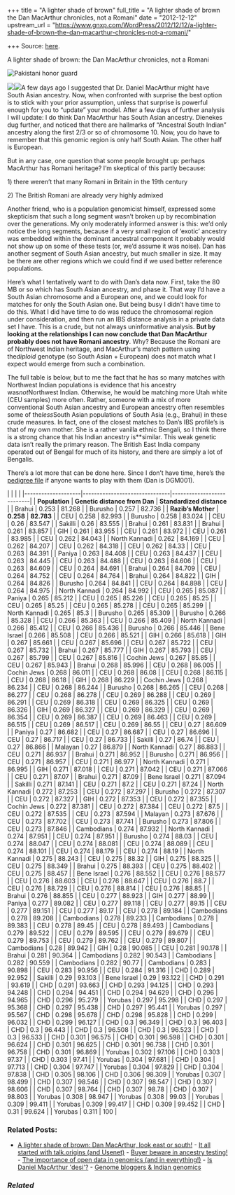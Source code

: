 +++
title = "A lighter shade of brown"
full_title = "A lighter shade of brown the Dan MacArthur chronicles, not a Romani"
date = "2012-12-12"
upstream_url = "https://www.gnxp.com/WordPress/2012/12/12/a-lighter-shade-of-brown-the-dan-macarthur-chronicles-not-a-romani/"

+++
Source: [here](https://www.gnxp.com/WordPress/2012/12/12/a-lighter-shade-of-brown-the-dan-macarthur-chronicles-not-a-romani/).

A lighter shade of brown: the Dan MacArthur chronicles, not a Romani

![Pakistani honor guard](https://i0.wp.com/blogs.discovermagazine.com/gnxp/files/2012/12/Pakistan_cavalry_honor_guard.jpeg?resize=514%2C289)

[![](https://i0.wp.com/blogs.discovermagazine.com/gnxp/files/2012/12/browndan2.png?resize=116%2C127)![](https://i0.wp.com/blogs.discovermagazine.com/gnxp/files/2012/12/browndan2.png?resize=116%2C127)](https://i0.wp.com/blogs.discovermagazine.com/gnxp/files/2012/12/browndan2.png)A few days ago I suggested that Dr. Daniel MacArthur might have South Asian ancestry. Now, when confronted with surprise the best option is to stick with your prior assumption, unless that surprise is powerful enough for you to “update” your model. After a few days of further analysis I will update: I do think Dan MacArthur has South Asian ancestry. Dienekes dug further, and noticed that there are hallmarks of “Ancestral South Indian” ancestry along the first 2/3 or so of chromosome 10. Now, you do have to remember that this genomic region is only half South Asian. The other half is European.

But in any case, one question that some people brought up: perhaps MacArthur has Romani heritage? I’m skeptical of this partly because:

1\) there weren’t that many Romani in Britain in the 19th century

2\) The British Romani are already very highly admixed

Another friend, who is a population genomicist himself, expressed some skepticism that such a long segment wasn’t broken up by recombination over the generations. My only moderately informed answer is this: we’d only notice the long segments, because if a very small region of ‘exotic’ ancestry was embedded within the dominant ancestral component it probably would not show up on some of these tests (or, we’d assume it was noise). Dan has another segment of South Asian ancestry, but much smaller in size. It may be there are other regions which we could find if we used better reference populations.

Here’s what I tentatively want to do with Dan’s data now. First, take the 80 MB or so which has South Asian ancestry, and phase it. That way I’d have a South Asian chromosome and a European one, and we could look for matches for only the South Asian one. But being busy I didn’t have time to do this. What I did have time to do was reduce the chromosomal region under consideration, and then run an IBS distance analysis in a private data set I have. This is a crude, but not always uninformative analysis. **But by looking at the relationships I can now conclude that Dan MacArthur probably does not have Romani ancestry**. Why? Because the Romani are of Northwest Indian heritage, and MacArthur’s match pattern using the*diploid* genotype (so South Asian + European) does not match what I expect would emerge from such a combination.

The full table is below, but to me the fact that he has so many matches with Northwest Indian populations is evidence that his ancestry was*not*Northwest Indian. Otherwise, he would be matching more Utah white (CEU samples) more often. Rather, someone with a mix of more conventional South Asian ancestry and European ancestry often resembles some of the*less*South Asian populations of South Asia (e.g., Brahui) in these crude measures. In fact, one of the closest matches to Dan’s IBS profile’s is that of my own mother. She is a rather vanilla ethnic Bengali, so I think there is a strong chance that his Indian ancestry is**similar. This weak genetic data isn’t really the primary reason. The British East India company operated out of Bengal for much of its history, and there are simply a lot of Bengalis.

There’s a lot more that can be done here. Since I don’t have time, here’s the [pedigree file](http://www.razib.com/wordpress/wp-content/uploads/2012/12/danmacarthurchromosome10southasian.tar.gz) if anyone wants to play with them (Dan is DGM001).

|                    |                               |                           | |--------------------|-------------------------------|---------------------------| | **Population**     | **Genetic distance from Dan** | **Standardized distance** | | Brahui             | 0.253                         | 81.268                    | | Burusho            | 0.257                         | 82.736                    | | **Razib’s Mother** | **0.258**                     | **82.783**                | | CEU                | 0.258                         | 82.993                    | | Burusho            | 0.258                         | 83.024                    | | CEU                | 0.26                          | 83.547                    | | Sakilli            | 0.26                          | 83.555                    | | Brahui             | 0.261                         | 83.831                    | | Brahui             | 0.261                         | 83.857                    | | GIH                | 0.261                         | 83.955                    | | CEU                | 0.261                         | 83.972                    | | CEU                | 0.261                         | 83.985                    | | CEU                | 0.262                         | 84.043                    | | North Kannadi      | 0.262                         | 84.169                    | | CEU                | 0.262                         | 84.207                    | | CEU                | 0.262                         | 84.318                    | | CEU                | 0.262                         | 84.33                     | | CEU                | 0.263                         | 84.391                    | | Paniya             | 0.263                         | 84.408                    | | CEU                | 0.263                         | 84.437                    | | CEU                | 0.263                         | 84.445                    | | CEU                | 0.263                         | 84.488                    | | CEU                | 0.263                         | 84.606                    | | CEU                | 0.263                         | 84.609                    | | CEU                | 0.264                         | 84.691                    | | Brahui             | 0.264                         | 84.709                    | | CEU                | 0.264                         | 84.752                    | | CEU                | 0.264                         | 84.764                    | | Brahui             | 0.264                         | 84.822                    | | GIH                | 0.264                         | 84.826                    | | Burusho            | 0.264                         | 84.841                    | | CEU                | 0.264                         | 84.898                    | | CEU                | 0.264                         | 84.975                    | | North Kannadi      | 0.264                         | 84.992                    | | CEU                | 0.265                         | 85.087                    | | Paniya             | 0.265                         | 85.212                    | | CEU                | 0.265                         | 85.226                    | | CEU                | 0.265                         | 85.25                     | | CEU                | 0.265                         | 85.25                     | | CEU                | 0.265                         | 85.278                    | | CEU                | 0.265                         | 85.299                    | | North Kannadi      | 0.265                         | 85.3                      | | Burusho            | 0.265                         | 85.309                    | | Burusho            | 0.266                         | 85.328                    | | CEU                | 0.266                         | 85.363                    | | CEU                | 0.266                         | 85.409                    | | North Kannadi      | 0.266                         | 85.412                    | | CEU                | 0.266                         | 85.436                    | | Burusho            | 0.266                         | 85.446                    | | Bene Israel        | 0.266                         | 85.508                    | | CEU                | 0.266                         | 85.521                    | | GIH                | 0.266                         | 85.618                    | | GIH                | 0.267                         | 85.661                    | | CEU                | 0.267                         | 85.696                    | | CEU                | 0.267                         | 85.722                    | | CEU                | 0.267                         | 85.732                    | | Brahui             | 0.267                         | 85.777                    | | GIH                | 0.267                         | 85.793                    | | CEU                | 0.267                         | 85.799                    | | CEU                | 0.267                         | 85.816                    | | Cochin Jews        | 0.267                         | 85.85                     | | CEU                | 0.267                         | 85.943                    | | Brahui             | 0.268                         | 85.996                    | | CEU                | 0.268                         | 86.005                    | | Cochin Jews        | 0.268                         | 86.011                    | | CEU                | 0.268                         | 86.08                     | | CEU                | 0.268                         | 86.115                    | | CEU                | 0.268                         | 86.18                     | | GIH                | 0.268                         | 86.229                    | | Cochin Jews        | 0.268                         | 86.234                    | | CEU                | 0.268                         | 86.244                    | | Burusho            | 0.268                         | 86.265                    | | CEU                | 0.268                         | 86.277                    | | CEU                | 0.268                         | 86.278                    | | CEU                | 0.269                         | 86.288                    | | CEU                | 0.269                         | 86.291                    | | CEU                | 0.269                         | 86.318                    | | CEU                | 0.269                         | 86.325                    | | CEU                | 0.269                         | 86.326                    | | GIH                | 0.269                         | 86.327                    | | CEU                | 0.269                         | 86.329                    | | CEU                | 0.269                         | 86.354                    | | CEU                | 0.269                         | 86.387                    | | CEU                | 0.269                         | 86.463                    | | CEU                | 0.269                         | 86.515                    | | CEU                | 0.269                         | 86.517                    | | CEU                | 0.269                         | 86.55                     | | CEU                | 0.27                          | 86.609                    | | Paniya             | 0.27                          | 86.682                    | | CEU                | 0.27                          | 86.687                    | | CEU                | 0.27                          | 86.696                    | | CEU                | 0.27                          | 86.717                    | | CEU                | 0.27                          | 86.733                    | | Sakilli            | 0.27                          | 86.74                     | | CEU                | 0.27                          | 86.866                    | | Malayan            | 0.27                          | 86.879                    | | North Kannadi      | 0.27                          | 86.883                    | | CEU                | 0.271                         | 86.937                    | | Brahui             | 0.271                         | 86.952                    | | Burusho            | 0.271                         | 86.956                    | | CEU                | 0.271                         | 86.957                    | | CEU                | 0.271                         | 86.977                    | | North Kannadi      | 0.271                         | 86.995                    | | GIH                | 0.271                         | 87.018                    | | CEU                | 0.271                         | 87.042                    | | CEU                | 0.271                         | 87.066                    | | CEU                | 0.271                         | 87.07                     | | Brahui             | 0.271                         | 87.09                     | | Bene Israel        | 0.271                         | 87.094                    | | Sakilli            | 0.271                         | 87.141                    | | CEU                | 0.271                         | 87.2                      | | CEU                | 0.271                         | 87.24                     | | North Kannadi      | 0.272                         | 87.253                    | | CEU                | 0.272                         | 87.297                    | | Burusho            | 0.272                         | 87.307                    | | CEU                | 0.272                         | 87.327                    | | GIH                | 0.272                         | 87.353                    | | CEU                | 0.272                         | 87.355                    | | Cochin Jews        | 0.272                         | 87.381                    | | CEU                | 0.272                         | 87.384                    | | CEU                | 0.272                         | 87.5                      | | CEU                | 0.272                         | 87.535                    | | CEU                | 0.273                         | 87.594                    | | Malayan            | 0.273                         | 87.676                    | | CEU                | 0.273                         | 87.702                    | | CEU                | 0.273                         | 87.741                    | | Burusho            | 0.273                         | 87.806                    | | CEU                | 0.273                         | 87.846                    | | Cambodians         | 0.274                         | 87.932                    | | North Kannadi      | 0.274                         | 87.951                    | | CEU                | 0.274                         | 87.951                    | | Burusho            | 0.274                         | 88.03                     | | CEU                | 0.274                         | 88.047                    | | CEU                | 0.274                         | 88.081                    | | CEU                | 0.274                         | 88.089                    | | CEU                | 0.274                         | 88.101                    | | CEU                | 0.274                         | 88.179                    | | CEU                | 0.274                         | 88.19                     | | North Kannadi      | 0.275                         | 88.243                    | | CEU                | 0.275                         | 88.32                     | | GIH                | 0.275                         | 88.325                    | | CEU                | 0.275                         | 88.349                    | | Brahui             | 0.275                         | 88.393                    | | CEU                | 0.275                         | 88.402                    | | CEU                | 0.275                         | 88.457                    | | Bene Israel        | 0.276                         | 88.552                    | | CEU                | 0.276                         | 88.577                    | | CEU                | 0.276                         | 88.603                    | | CEU                | 0.276                         | 88.647                    | | CEU                | 0.276                         | 88.7                      | | CEU                | 0.276                         | 88.729                    | | CEU                | 0.276                         | 88.814                    | | CEU                | 0.276                         | 88.85                     | | Brahui             | 0.276                         | 88.855                    | | CEU                | 0.277                         | 88.923                    | | GIH                | 0.277                         | 88.99                     | | Paniya             | 0.277                         | 89.082                    | | CEU                | 0.277                         | 89.118                    | | CEU                | 0.277                         | 89.15                     | | CEU                | 0.277                         | 89.151                    | | CEU                | 0.277                         | 89.17                     | | CEU                | 0.278                         | 89.184                    | | Cambodians         | 0.278                         | 89.208                    | | Cambodians         | 0.278                         | 89.233                    | | Cambodians         | 0.278                         | 89.383                    | | CEU                | 0.278                         | 89.45                     | | CEU                | 0.278                         | 89.493                    | | Cambodians         | 0.279                         | 89.522                    | | CEU                | 0.279                         | 89.595                    | | CEU                | 0.279                         | 89.679                    | | CEU                | 0.279                         | 89.753                    | | CEU                | 0.279                         | 89.762                    | | CEU                | 0.279                         | 89.807                    | | Cambodians         | 0.28                          | 89.942                    | | GIH                | 0.28                          | 90.085                    | | CEU                | 0.281                         | 90.178                    | | Brahui             | 0.281                         | 90.364                    | | Cambodians         | 0.282                         | 90.543                    | | Cambodians         | 0.282                         | 90.559                    | | Cambodians         | 0.282                         | 90.77                     | | Cambodians         | 0.283                         | 90.898                    | | CEU                | 0.283                         | 90.956                    | | CEU                | 0.284                         | 91.316                    | | CHD                | 0.289                         | 92.952                    | | Sakilli            | 0.29                          | 93.103                    | | Bene Israel        | 0.29                          | 93.122                    | | CHD                | 0.291                         | 93.619                    | | CHD                | 0.291                         | 93.663                    | | CHD                | 0.293                         | 94.125                    | | CHD                | 0.293                         | 94.248                    | | CHD                | 0.294                         | 94.451                    | | CHD                | 0.294                         | 94.629                    | | CHD                | 0.296                         | 94.965                    | | CHD                | 0.296                         | 95.279                    | | Yorubas            | 0.297                         | 95.298                    | | CHD                | 0.297                         | 95.368                    | | CHD                | 0.297                         | 95.438                    | | CHD                | 0.297                         | 95.441                    | | Yorubas            | 0.297                         | 95.567                    | | CHD                | 0.298                         | 95.678                    | | CHD                | 0.298                         | 95.828                    | | CHD                | 0.299                         | 96.032                    | | CHD                | 0.299                         | 96.127                    | | CHD                | 0.3                           | 96.349                    | | CHD                | 0.3                           | 96.403                    | | CHD                | 0.3                           | 96.443                    | | CHD                | 0.3                           | 96.508                    | | CHD                | 0.3                           | 96.523                    | | CHD                | 0.3                           | 96.533                    | | CHD                | 0.301                         | 96.575                    | | CHD                | 0.301                         | 96.598                    | | CHD                | 0.301                         | 96.624                    | | CHD                | 0.301                         | 96.625                    | | CHD                | 0.301                         | 96.738                    | | CHD                | 0.301                         | 96.758                    | | CHD                | 0.301                         | 96.869                    | | Yorubas            | 0.302                         | 97.106                    | | CHD                | 0.303                         | 97.37                     | | CHD                | 0.303                         | 97.41                     | | Yorubas            | 0.304                         | 97.681                    | | CHD                | 0.304                         | 97.713                    | | CHD                | 0.304                         | 97.747                    | | Yorubas            | 0.304                         | 97.829                    | | CHD                | 0.304                         | 97.838                    | | CHD                | 0.305                         | 98.106                    | | CHD                | 0.306                         | 98.309                    | | Yorubas            | 0.307                         | 98.499                    | | CHD                | 0.307                         | 98.546                    | | CHD                | 0.307                         | 98.547                    | | CHD                | 0.307                         | 98.606                    | | CHD                | 0.307                         | 98.764                    | | CHD                | 0.307                         | 98.78                     | | CHD                | 0.307                         | 98.803                    | | Yorubas            | 0.308                         | 98.947                    | | Yorubas            | 0.308                         | 99.03                     | | Yorubas            | 0.309                         | 99.411                    | | Yorubas            | 0.309                         | 99.417                    | | CHD                | 0.309                         | 99.452                    | | CHD                | 0.31                          | 99.624                    | | Yorubas            | 0.311                         | 100                       |

### Related Posts:

- [A lighter shade of brown: Dan MacArthur, look east or
  south!](https://www.gnxp.com/WordPress/2012/12/12/a-lighter-shade-of-brown-dan-macarthur-look-east-or-south/) - [It all started with talk.origins (and
  Usenet)](https://www.gnxp.com/WordPress/2012/05/07/it-all-started-with-talk-origins-and-usenet/) - [Buyer beware in ancestry
  testing!](https://www.gnxp.com/WordPress/2012/12/18/buyer-beware-in-ancestry-testing/) - [The importance of open data in genomics (and in
  everything!)](https://www.gnxp.com/WordPress/2013/01/27/the-importance-of-open-data-in-genomics-and-in-everything/) - [Is Daniel MacArthur
  'desi'?](https://www.gnxp.com/WordPress/2012/12/10/is-daniel-macarthur-desi/) - [Genome bloggers & Indian
  genomics](https://www.gnxp.com/WordPress/2011/03/22/genome-bloggers-indian-genomics/)

### *Related*

[](https://www.addtoany.com/add_to/facebook?linkurl=https%3A%2F%2Fwww.gnxp.com%2FWordPress%2F2012%2F12%2F12%2Fa-lighter-shade-of-brown-the-dan-macarthur-chronicles-not-a-romani%2F&linkname=A%20lighter%20shade%20of%20brown%3A%20the%20Dan%20MacArthur%20chronicles%2C%20not%20a%20Romani "Facebook")[](https://www.addtoany.com/add_to/twitter?linkurl=https%3A%2F%2Fwww.gnxp.com%2FWordPress%2F2012%2F12%2F12%2Fa-lighter-shade-of-brown-the-dan-macarthur-chronicles-not-a-romani%2F&linkname=A%20lighter%20shade%20of%20brown%3A%20the%20Dan%20MacArthur%20chronicles%2C%20not%20a%20Romani "Twitter")[](https://www.addtoany.com/add_to/email?linkurl=https%3A%2F%2Fwww.gnxp.com%2FWordPress%2F2012%2F12%2F12%2Fa-lighter-shade-of-brown-the-dan-macarthur-chronicles-not-a-romani%2F&linkname=A%20lighter%20shade%20of%20brown%3A%20the%20Dan%20MacArthur%20chronicles%2C%20not%20a%20Romani "Email")[](https://www.addtoany.com/share)
